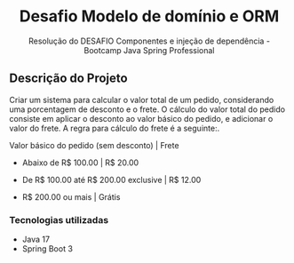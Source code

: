 <H1 align="center">Desafio Modelo de domínio e ORM</H1>
<p align="center">Resolução do DESAFIO Componentes e injeção de dependência - Bootcamp Java Spring Professional</p>

## Descrição do Projeto
<p>Criar um sistema para calcular o valor total de um pedido, considerando uma porcentagem
de desconto e o frete. O cálculo do valor total do pedido consiste em aplicar o desconto ao valor
básico do pedido, e adicionar o valor do frete. A regra para cálculo do frete é a seguinte:.</p>

Valor básico do pedido (sem desconto) | Frete
- Abaixo de R$ 100.00 | R$ 20.00

- De R$ 100.00 até R$ 200.00 exclusive | R$ 12.00

- R$ 200.00 ou mais | Grátis

### Tecnologias utilizadas
- Java 17
- Spring Boot 3



